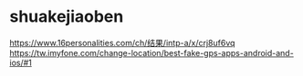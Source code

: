 # shuakejiaoben
https://www.16personalities.com/ch/结果/intp-a/x/crj8uf6vq
https://tw.imyfone.com/change-location/best-fake-gps-apps-android-and-ios/#1

